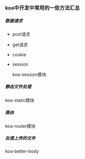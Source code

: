 ### koa中开发中常用的一些方法汇总

##### 数据请求

* post请求

* get请求

* cookie

* session

  koa-session模块

##### 静态文件处理

koa-static模块

##### 路由

koa-router模块

##### 处理上传的文件

koa-better-body


